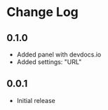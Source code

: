 # Change Log

## 0.1.0

- Added panel with devdocs.io
- Added settings: "URL"

## 0.0.1

- Initial release
